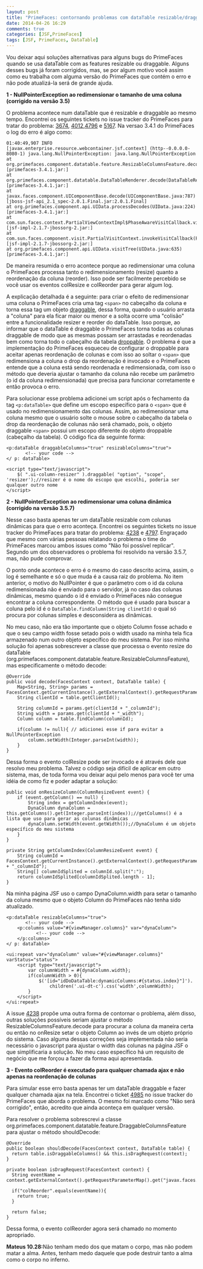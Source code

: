 ```yaml
---
layout: post
title: "PrimeFaces: contornando problemas com dataTable resizable/draggable"
date: 2014-04-26 16:29
comments: true
categories: [JSF,PrimeFaces] 
tags: [JSF, PrimeFaces, DataTable]
---
```


Vou deixar aqui soluções alternativas para alguns bugs do PrimeFaces quando se usa dataTable com as features resizable ou draggable. Alguns desses bugs já foram corrigidos, mas, se por algum motivo você assim como eu trabalha com alguma versão do PrimeFaces que contém o erro e não pode atualizá-la será de grande ajuda.

**1 - NullPointerException ao redimensionar o tamanho de uma coluna (corrigido na versão 3.5)**

O problema acontece num dataTable que é resizable e draggable ao mesmo tempo. Encontrei os seguintes tickets no issue tracker do PrimeFaces para tratar do problema: <a href="https://code.google.com/p/primefaces/issues/detail?id=3674" title="Issue 3674" target="_blank">3674</a>, <a href="https://code.google.com/p/primefaces/issues/detail?id=4012" title="Issue 4012" target="_blank">4012</a>,<a href="https://code.google.com/p/primefaces/issues/detail?id=4796" title="Issue 4796" target="_blank">4796</a> e <a href="https://code.google.com/p/primefaces/issues/detail?id=5167" title="Issue 5167" target="_blank">5167</a>. Na versao 3.4.1 do PrimeFaces o log do erro é algo como:

	01:40:49,907 INFO  [javax.enterprise.resource.webcontainer.jsf.context] (http--0.0.0.0-8080-1) java.lang.NullPointerException: java.lang.NullPointerException
	at org.primefaces.component.datatable.feature.ResizableColumnsFeature.decode(ResizableColumnsFeature.java:35) [primefaces-3.4.1.jar:]
	at org.primefaces.component.datatable.DataTableRenderer.decode(DataTableRenderer.java:53) [primefaces-3.4.1.jar:]
	at javax.faces.component.UIComponentBase.decode(UIComponentBase.java:787) [jboss-jsf-api_2.1_spec-2.0.1.Final.jar:2.0.1.Final]
	at org.primefaces.component.api.UIData.processDecodes(UIData.java:224) [primefaces-3.4.1.jar:]
	at com.sun.faces.context.PartialViewContextImpl$PhaseAwareVisitCallback.visit(PartialViewContextImpl.java:506) [jsf-impl-2.1.7-jbossorg-2.jar:]
	at com.sun.faces.component.visit.PartialVisitContext.invokeVisitCallback(PartialVisitContext.java:183) [jsf-impl-2.1.7-jbossorg-2.jar:]
	at org.primefaces.component.api.UIData.visitTree(UIData.java:635) [primefaces-3.4.1.jar:]

De maneira resumida o erro acontece porque ao redimensionar uma coluna o PrimeFaces processa tanto o redimensionamento (resize) quanto a reordenação da coluna (reorder). Isso pode ser facilmente percebido se você usar os eventos colResize e colReorder para gerar algum log.

A explicação detalhada é a seguinte: para criar o efeito de redimensionar uma coluna o PrimeFaces cria uma tag `<span>` no cabeçalho da coluna e torna essa tag um objeto <a href="http://jqueryui.com/draggable/" title="jQuery UI - Draggable" target="_blank">draggable</a>, dessa forma, quando o usuário arrasta a "coluna" para ela ficar maior ou menor e a solta ocorre uma "colisão" entre a funcionalidade resizer e reorder do dataTable. Isso porque, ao informar que o dataTable é draggable o PrimeFaces torna todas as colunas draggable de modo que as mesmas possam ser arrastadas e reordenadas bem como torna todo o cabeçalho da tabela <a href="http://jqueryui.com/droppable/" title="jQuery UI - Droppable" target="_blank">droppable</a>. O problema é que a implementação do PrimeFaces esqueceu de configurar o droppable para aceitar apenas reordenação de colunas e com isso ao soltar o `<span>` que redimensiona a coluna o drop da reordenação é invocado e o PrimeFaces entende que a coluna está sendo reordenada e redimensionada, com isso o método que deveria ajustar o tamanho da coluna não recebe um parâmetro (o id da coluna redimensionada) que precisa para funcionar corretamente e então provoca o erro.

Para solucionar esse problema adicionei um script após o fechamento da tag `<p:dataTable>` que define um escopo específico para o `<span>` que é usado no redimensionamento das colunas. Assim, ao redimensionar uma coluna mesmo que o usuário solte o mouse sobre o cabeçalho da tabela o drop da reordenação de colunas não será chamado, pois, o objeto draggable `<span>` possui um escopo diferente do objeto droppable (cabeçalho da tabela). O código fica da seguinte forma:

	<p:dataTable draggableColumns="true" resizableColumns="true">
	       <!-- your code -->
	</ p: dataTable>
	
	<script type="text/javascript">
	    $( ".ui-column-resizer" ).draggable( "option", "scope", 'resizer');//resizer é o nome do escopo que escolhi, poderia ser qualquer outro nome
	</script>

**2 - NullPointerException ao redimensionar uma coluna dinâmica (corrigido na versão 3.5.7)**

Nesse caso basta apenas ter um dataTable resizable com colunas dinâmicas para que o erro aconteça. Encontrei os seguintes tickets no issue tracker do PrimeFaces para tratar do problema: <a href="https://code.google.com/p/primefaces/issues/detail?id=4238" title="Issue 4238" target="_blank">4238</a> e <a href="https://code.google.com/p/primefaces/issues/detail?id=4797" title="Issue 4797" target="_blank">4797</a>. Engraçado que mesmo com várias pessoas relatando o problema o time do PrimeFaces marcou ambos issues como "Não foi possível replicar". Segundo um dos observadores o problema foi resolvido na versão 3.5.7, mas, não pude comprovar.

O ponto onde acontece o erro é o mesmo do caso descrito acima, assim, o log é semelhante e só o que muda é a causa raiz do problema. No item anterior, o motivo do NullPointer é que o parâmetro com o id da coluna redimensionada não é enviado para o servidor, já no caso das colunas dinâmicas, mesmo quando o id é enviado o PrimeFaces não consegue encontrar a coluna correspondente. O método que é usado para buscar a coluna pelo id é o `DataTable.findColumn(String clinetId)` o qual só procura por colunas simples e desconsidera as dinâmicas.

No meu caso, não era tão importante que o objeto Column fosse achado e que o seu campo width fosse setado pois o width usado na minha tela fica armazenado num outro objeto específico do meu sistema. Por isso minha solução foi apenas sobrescrever a classe que processa o evento resize do dataTable (org.primefaces.component.datatable.feature.ResizableColumnsFeature), mas especificamente o método decode:

	@Override
	public void decode(FacesContext context, DataTable table) {
		Map<String, String> params = FacesContext.getCurrentInstance().getExternalContext().getRequestParameterMap();
		String clientId = table.getClientId();

		String columnId = params.get(clientId + "_columnId");
		String width = params.get(clientId + "_width");
		Column column = table.findColumn(columnId);

		if(column != null){ // adicionei esse if para evitar a NullPointerException 
			column.setWidth(Integer.parseInt(width));
		}
	}
	
Dessa forma o evento colResize pode ser invocado e é através dele que resolvo meu problema. Talvez o código seja difícil de aplicar em outro sistema, mas, de toda forma vou deixar aqui pelo menos para você ter uma idéia de como fiz e poder adaptar a solução:

	public void onResizeColumn(ColumnResizeEvent event) {
		if (event.getColumn() == null) {
			String index = getColumnIndex(event);
			DynaColumn dynaColumn = this.getColumns().get(Integer.parseInt(index));//getColumns() é a lista que uso para gerar as colunas dinâmicas
			dynaColumn.setWidth(event.getWidth());//DynaColumn é um objeto específico do meu sistema
		}
	}

	private String getColumnIndex(ColumnResizeEvent event) {
		String columnId = FacesContext.getCurrentInstance().getExternalContext().getRequestParameterMap().get(event.getComponent().getClientId() + "_columnId");
		String[] columnIdSplited = columnId.split(":");
		return columnIdSplited[columnIdSplited.length - 1];
	}

Na minha página JSF uso o campo DynaColumn.width para setar o tamanho da coluna mesmo que o objeto Column do PrimeFaces não tenha sido atualizado.

	<p:dataTable resizableColumns="true">
	       <!-- your code -->
		<p:columns value="#{viewManager.columns}" var="dynaColumn">
		       <!-- your code -->
		</p:columns>
	</ p: dataTable>
	
	<ui:repeat var="dynaColumn" value="#{viewManager.columns}" varStatus="status">
	    <script type="text/javascript">
	    	var columnWidth = #{dynaColumn.width};
	    	if(columnWidth > 0){
				$('[id="idDoDataTable:dynamicColumns:#{status.index}"]').
	    			children('.ui-dt-c').css('width',columnWidth);
			}
		</script>				
	</ui:repeat>


A issue <a href="https://code.google.com/p/primefaces/issues/detail?id=4238" title="Issue 4238" target="_blank">4238</a> propõe uma outra forma de contornar o problema, além disso, outras soluções possíveis seriam ajustar o método ResizableColumnsFeature.decode para procurar a coluna da maneira certa ou então no onResize setar o objeto Column ao invés de um objeto próprio do sistema. Caso alguma dessas correções seja implementada não seria necessário o javascript para ajustar o width das colunas na página JSF o que simplificaria a solução. No meu caso específico há um requisito de negócio que me forçou a fazer da forma aqui apresentada.

**3 - Evento colReorder é executado para qualquer chamada ajax e não apenas na reordenação de colunas**

Para simular esse erro basta apenas ter um dataTable draggable e fazer qualquer chamada ajax na tela. Encontrei o ticket <a href="https://code.google.com/p/primefaces/issues/detail?id=4985" title="Issue 4985" target="_blank">4985</a> no issue tracker do PrimeFaces que aborda o problema. O mesmo foi marcado como "Não será corrigido", então, acredito que ainda aconteça em qualquer versão.

Para resolver o problema sobrescrevi a classe org.primefaces.component.datatable.feature.DraggableColumnsFeature para ajustar o método shouldDecode:

	@Override
	public boolean shouldDecode(FacesContext context, DataTable table) {
	  return table.isDraggableColumns() && this.isDragRequest(context);
	}
	
	private boolean isDragRequest(FacesContext context) {
	  String eventName =  context.getExternalContext().getRequestParameterMap().get("javax.faces.behavior.event");
	
	  if("colReorder".equals(eventName)){
	    return true;
	  }
			
	  return false;
	}

Dessa forma, o evento colReorder agora será chamado no momento apropriado.

<strong>Mateus 10.28:</strong>Não tenham medo dos que matam o corpo, mas não podem matar a alma. Antes, tenham medo daquele que pode destruir tanto a alma como o corpo no inferno.
